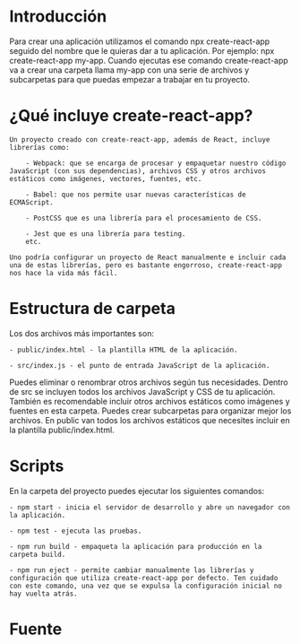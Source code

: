 # Introducción
Para crear una aplicación utilizamos el comando npx create-react-app seguido del nombre que le quieras dar a tu aplicación. Por ejemplo: npx create-react-app my-app. Cuando ejecutas ese comando create-react-app va a crear una carpeta llama my-app con una serie de archivos y subcarpetas para que puedas empezar a trabajar en tu proyecto.

# ¿Qué incluye create-react-app?
    Un proyecto creado con create-react-app, además de React, incluye librerías como:

        - Webpack: que se encarga de procesar y empaquetar nuestro código JavaScript (con sus dependencias), archivos CSS y otros archivos estáticos como imágenes, vectores, fuentes, etc.

        - Babel: que nos permite usar nuevas características de ECMAScript.

        - PostCSS que es una librería para el procesamiento de CSS.

        - Jest que es una librería para testing.
        etc.

    Uno podría configurar un proyecto de React manualmente e incluir cada una de estas librerías, pero es bastante engorroso, create-react-app nos hace la vida más fácil.

# Estructura de carpeta
Los dos archivos más importantes son:

    - public/index.html - la plantilla HTML de la aplicación.

    - src/index.js - el punto de entrada JavaScript de la aplicación.

Puedes eliminar o renombrar otros archivos según tus necesidades. Dentro de src se incluyen todos los archivos JavaScript y CSS de tu aplicación. También es recomendable incluir otros archivos estáticos como imágenes y fuentes en esta carpeta. Puedes crear subcarpetas para organizar mejor los archivos. En public van todos los archivos estáticos que necesites incluir en la plantilla public/index.html.

# Scripts
En la carpeta del proyecto puedes ejecutar los siguientes comandos:

    - npm start - inicia el servidor de desarrollo y abre un navegador con la aplicación.

    - npm test - ejecuta las pruebas.

    - npm run build - empaqueta la aplicación para producción en la carpeta build.

    - npm run eject - permite cambiar manualmente las librerías y configuración que utiliza create-react-app por defecto. Ten cuidado con este comando, una vez que se expulsa la configuración inicial no hay vuelta atrás.

# Fuente
<!-- https://jonmircha.com/react#create-react-app -->